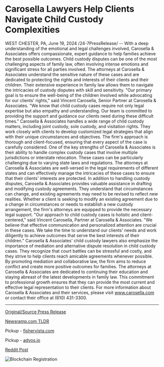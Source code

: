 # Carosella Lawyers Help Clients Navigate Child Custody Complexities

WEST CHESTER, PA, June 19, 2024 /24-7PressRelease/ -- With a deep understanding of the emotional and legal challenges involved, Carosella & Associates offers compassionate, expert guidance to help families achieve the best possible outcomes.  Child custody disputes can be one of the most challenging aspects of family law, often involving intense emotions and significant stress for all parties involved. The attorneys at Carosella & Associates understand the sensitive nature of these cases and are dedicated to protecting the rights and interests of their clients and their children. Their extensive experience in family law allows them to navigate the intricacies of custody disputes with skill and sensitivity.  "Our primary goal is to ensure the well-being of the children involved while advocating for our clients' rights," said Vincent Carosella, Senior Partner at Carosella & Associates. "We know that child custody cases require not only legal expertise but also empathy and understanding. Our team is committed to providing the support and guidance our clients need during these difficult times."  Carosella & Associates handles a wide range of child custody matters, including joint custody, sole custody, and visitation rights. They work closely with clients to develop customized legal strategies that align with their unique circumstances and objectives. The firm's approach is thorough and client-focused, ensuring that every aspect of the case is carefully considered.  One of the key strengths of Carosella & Associates is their ability to handle complex custody cases that involve multiple jurisdictions or interstate relocation. These cases can be particularly challenging due to varying state laws and regulations. The attorneys at Carosella & Associates are well-versed in the legal requirements of different states and can effectively manage the intricacies of these cases to ensure that their clients' interests are protected.  In addition to handling custody disputes, Carosella & Associates provides valuable assistance in drafting and modifying custody agreements. They understand that circumstances can change, and existing agreements may need to be revised to reflect new realities. Whether a client is seeking to modify an existing agreement due to a change in circumstances or needs to establish a new custody arrangement, the firm's attorneys are equipped to provide the necessary legal support.  "Our approach to child custody cases is holistic and client-centered," said Vincent Carosella, Partner at Carosella & Associates. "We believe that effective communication and personalized attention are crucial in these cases. We take the time to understand our clients' needs and work diligently to achieve outcomes that serve the best interests of their children."  Carosella & Associates' child custody lawyers also emphasize the importance of mediation and alternative dispute resolution in child custody cases. They recognize that court battles can be stressful and costly, and they strive to help clients reach amicable agreements whenever possible. By promoting mediation and collaborative law, the firm aims to reduce conflict and create more positive outcomes for families.  The attorneys at Carosella & Associates are dedicated to continuing their education and staying abreast of the latest developments in family law. This commitment to professional growth ensures that they can provide the most current and effective legal representation to their clients.  For more information about Carosella & Associates and their services, please visit www.carosella.com or contact their office at (610) 431-3300. 

---

[Original/Source Press Release](https://www.24-7pressrelease.com/press-release/511792/carosella-lawyers-help-clients-navigate-child-custody-complexities)
                    

[Newsramp.com TLDR](https://newsramp.com/curated-news/carosella-associates-compassionate-guidance-in-child-custody-disputes/25d89a7c3d5721c1a53f8617e91a6339) 


Pickup - [fishervista.com](https://fishervista.com/en/carosella-associates-offers-expert-guidance-in-navigating-child-custody-disputes/20244272)

Pickup - [advos.io](https://advos.io/en/carosella-associates-offer-expert-guidance-in-child-custody-disputes/20244272)
 



[Reddit Post](https://www.reddit.com/r/newsramp/comments/1do6e3l/carosella_associates_compassionate_guidance_in/) 



![Blockchain Registration](https://cdn.newsramp.app/24-7PressRelease/qrcode/246/19/hintviGG.webp)